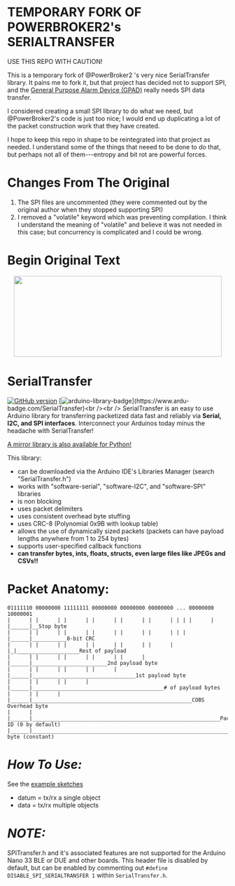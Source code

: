 # TEMPORARY FORK OF POWERBROKER2's SERIALTRANSFER

USE THIS REPO WITH CAUTION!

This is a temporary fork of @PowerBroker2 's very nice SerialTransfer library. It pains me to fork it, but that project has decided not to support SPI, and the [General Purpose Alarm Device (GPAD)](https://github.com/PubInv/general-alarm-device) really needs SPI data transfer.

I considered creating a small SPI library to do what we need, but @PowerBroker2's code is just too nice; I would end up duplicating a lot of the packet construction work that they have created.

I hope to keep this repo in shape to be reintegrated into that project as needed. I understand some of the things that neeed to be done to do that, but perhaps not all of them---entropy and bit rot are powerful forces.

# Changes From The Original

1. The SPI files are uncommented (they were commented out by the original author when they stopped supporting SPI)
1. I removed a "volatile" keyword which was preventing compilation. I think I understand the meaning of "volatile" and believe it was not needed in this case; but concurrency is complicated and I could be wrong.



# Begin Original Text


<p align="center">
  <img width="475" height="184" src="https://raw.githubusercontent.com/PowerBroker2/SerialTransfer/master/logo.png">
</p>

# SerialTransfer
[![GitHub version](https://badge.fury.io/gh/PowerBroker2%2FSerialTransfer.svg)](https://badge.fury.io/gh/PowerBroker2%2FSerialTransfer)  [![arduino-library-badge](https://www.ardu-badge.com/badge/SerialTransfer.svg?)](https://www.ardu-badge.com/SerialTransfer)<br /><br />
SerialTransfer is an easy to use Arduino library for transferring packetized data fast and reliably via **Serial, I2C, and SPI interfaces**. Interconnect your Arduinos today minus the headache with SerialTransfer!

[A mirror library is also available for Python!](https://github.com/PowerBroker2/pySerialTransfer)

This library:
- can be downloaded via the Arduino IDE's Libraries Manager (search "SerialTransfer.h")
- works with "software-serial", "software-I2C", and "software-SPI" libraries
- is non blocking
- uses packet delimiters
- uses consistent overhead byte stuffing
- uses CRC-8 (Polynomial 0x9B with lookup table)
- allows the use of dynamically sized packets (packets can have payload lengths anywhere from 1 to 254 bytes)
- supports user-specified callback functions
- **can transfer bytes, ints, floats, structs, even large files like JPEGs and CSVs!!**

# Packet Anatomy:
```
01111110 00000000 11111111 00000000 00000000 00000000 ... 00000000 10000001
|      | |      | |      | |      | |      | |      | | | |      | |______|__Stop byte
|      | |      | |      | |      | |      | |      | | | |______|___________8-bit CRC
|      | |      | |      | |      | |      | |      | |_|____________________Rest of payload
|      | |      | |      | |      | |      | |______|________________________2nd payload byte
|      | |      | |      | |      | |______|_________________________________1st payload byte
|      | |      | |      | |______|__________________________________________# of payload bytes
|      | |      | |______|___________________________________________________COBS Overhead byte
|      | |______|____________________________________________________________Packet ID (0 by default)
|______|_____________________________________________________________________Start byte (constant)
```

# ***How To Use:***

See the [example sketches](https://github.com/PowerBroker2/SerialTransfer/tree/master/examples)

- datum = tx/rx a single object
- data = tx/rx multiple objects

# ***NOTE:***

SPITransfer.h and it's associated features are not supported for the Arduino Nano 33 BLE or DUE and other boards. This header file is disabled by default, but can be enabled by commenting out `#define DISABLE_SPI_SERIALTRANSFER 1` within `SerialTransfer.h`.
